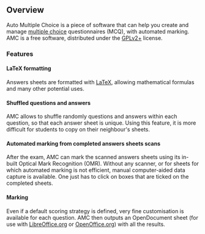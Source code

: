 ## Overview

Auto Multiple Choice is a piece of software that can help you create and manage [multiple choice] questionnaires (MCQ), with automated marking. AMC is a free software, distributed under the [GPLv2+] license.

### Features

#### LaTeX formatting

Answers sheets are formatted with [LaTeX], allowing mathematical formulas and many other potential uses.

#### Shuffled questions and answers

AMC allows to shuffle randomly questions and answers within each question, so that each answer sheet is unique. Using this feature, it is more difficult for students to copy on their neighbour's sheets.

#### Automated marking from completed answers sheets scans

After the exam, AMC can mark the scanned answers sheets using its in-built Optical Mark Recognition (OMR). Without any scanner, or for sheets for which automated marking is not efficient, manual computer-aided data capture is available. One just has to click on boxes that are ticked on the completed sheets.

#### Marking

Even if a default scoring strategy is defined, very fine customisation is available for each question. AMC then outputs an OpenDocument sheet (for use with [LibreOffice.org] or [OpenOffice.org]) with all the results.

[multiple choice]:http://en.wikipedia.org/wiki/Multiple_choice
[GPLv2+]:http://www.gnu.org/licenses/old-licenses/gpl-2.0.html
[LaTeX]:http://en.wikipedia.org/wiki/LaTeX
[LibreOffice.org]:http://libreoffice.org/
[OpenOffice.org]:http://openoffice.org/
